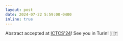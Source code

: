 ```yaml
---
layout: post
date: 2024-07-22 5:59:00-0400
inline: true
---
```


Abstract accepted at [ICTCS'24](https://ictcs2024.di.unito.it/)! See you in Turin! :it:
